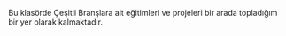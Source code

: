 Bu klasörde Çeşitli Branşlara ait eğitimleri ve projeleri bir arada topladığım bir yer olarak kalmaktadır. 
